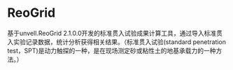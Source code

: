 # ReoGrid
基于unvell.ReoGrid 2.1.0.0开发的标准贯入试验成果计算工具，通过导入标准贯入实验记录数据，统计分析获得相关结果。（标准贯入试验(standard penetration test，SPT)是动力触探的一种，是在现场测定砂或粘性土的地基承载力的一种方法。）
